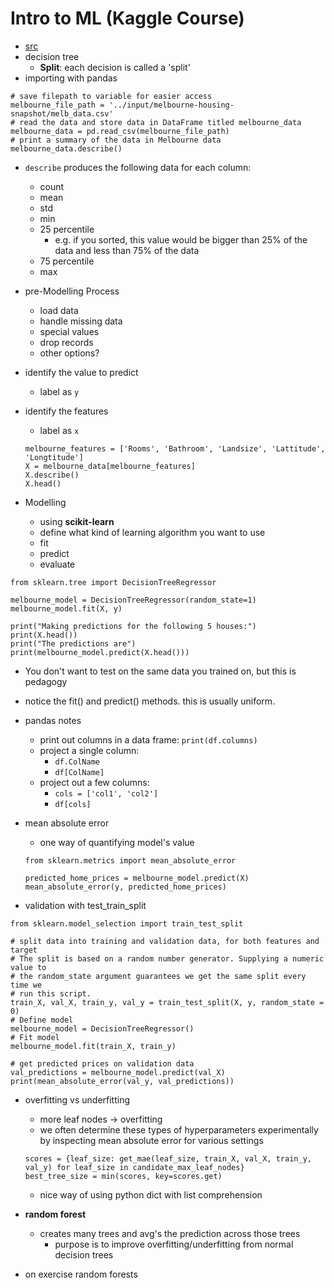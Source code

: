 Intro to ML (Kaggle Course)
===========================

- [src](https://www.kaggle.com/learn/machine-learning)
- decision tree
  - **Split**: each decision is called a 'split'
- importing with pandas

```(python)
# save filepath to variable for easier access
melbourne_file_path = '../input/melbourne-housing-snapshot/melb_data.csv'
# read the data and store data in DataFrame titled melbourne_data
melbourne_data = pd.read_csv(melbourne_file_path) 
# print a summary of the data in Melbourne data
melbourne_data.describe()
```

- `describe` produces the following data for each column:
  - count
  - mean
  - std
  - min
  - 25 percentile
    - e.g. if you sorted, this value would be bigger than 25% of the data and less than 75% of the data
  - 75 percentile
  - max

- pre-Modelling Process
  - load data
  - handle missing data
  - special values
  - drop records
  - other options?
- identify the value to predict
  - label as `y`
- identify the features
  - label as `x`
  
  ```(python)
  melbourne_features = ['Rooms', 'Bathroom', 'Landsize', 'Lattitude', 'Longtitude']
  X = melbourne_data[melbourne_features]
  X.describe()
  X.head()
  ```

- Modelling
  - using **scikit-learn**
  - define what kind of learning algorithm you want to use
  - fit
  - predict
  - evaluate

```(python)
from sklearn.tree import DecisionTreeRegressor

melbourne_model = DecisionTreeRegressor(random_state=1)
melbourne_model.fit(X, y)

print("Making predictions for the following 5 houses:")
print(X.head())
print("The predictions are")
print(melbourne_model.predict(X.head()))
```

  - You don't want to test on the same data you trained on, but this is pedagogy
  - notice the fit() and predict() methods.  this is usually uniform.

- pandas notes
  - print out columns in a data frame: `print(df.columns)`
  - project a single column:
    - `df.ColName`
    - `df[ColName]`
  - project out a few columns:
    - `cols = ['col1', 'col2']`
    - `df[cols]`

- mean absolute error
  - one way of quantifying model's value
  
  ```(python)
  from sklearn.metrics import mean_absolute_error

  predicted_home_prices = melbourne_model.predict(X)
  mean_absolute_error(y, predicted_home_prices) 
  ```

- validation with test_train_split

```(python)
from sklearn.model_selection import train_test_split

# split data into training and validation data, for both features and target
# The split is based on a random number generator. Supplying a numeric value to
# the random_state argument guarantees we get the same split every time we
# run this script.
train_X, val_X, train_y, val_y = train_test_split(X, y, random_state = 0)
# Define model
melbourne_model = DecisionTreeRegressor()
# Fit model
melbourne_model.fit(train_X, train_y)

# get predicted prices on validation data
val_predictions = melbourne_model.predict(val_X)
print(mean_absolute_error(val_y, val_predictions))
```

- overfitting vs underfitting
  - more leaf nodes -> overfitting
  - we often determine these types of hyperparameters experimentally by inspecting mean absolute error for various settings

  ```(python)
  scores = {leaf_size: get_mae(leaf_size, train_X, val_X, train_y, val_y) for leaf_size in candidate_max_leaf_nodes}
  best_tree_size = min(scores, key=scores.get)
  ```
  - nice way of using python dict with list comprehension

- **random forest**
  - creates many trees and avg's the prediction across those trees
    - purpose is to improve overfitting/underfitting from normal decision trees

- on exercise random forests












